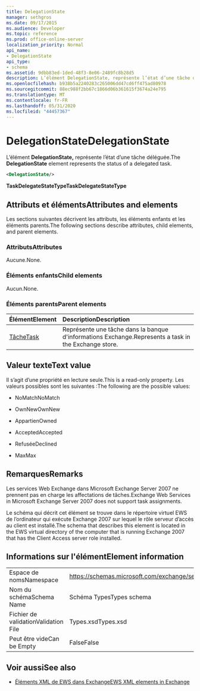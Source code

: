 ```yaml
---
title: DelegationState
manager: sethgros
ms.date: 09/17/2015
ms.audience: Developer
ms.topic: reference
ms.prod: office-online-server
localization_priority: Normal
api_name:
- DelegationState
api_type:
- schema
ms.assetid: 9dbb83ed-1ded-48f3-8e06-2489fc8b28d5
description: L’élément DelegationState, représente l’état d’une tâche déléguée.
ms.openlocfilehash: b938b5a2240283c265006dd47cd6ff475ad80978
ms.sourcegitcommit: 88ec988f2bb67c1866d06b361615f3674a24e795
ms.translationtype: MT
ms.contentlocale: fr-FR
ms.lasthandoff: 05/31/2020
ms.locfileid: "44457367"
---
```

# <a name="delegationstate"></a><span data-ttu-id="44766-103">DelegationState</span><span class="sxs-lookup"><span data-stu-id="44766-103">DelegationState</span></span>

<span data-ttu-id="44766-104">L’élément **DelegationState,** représente l’état d’une tâche déléguée.</span><span class="sxs-lookup"><span data-stu-id="44766-104">The **DelegationState** element represents the status of a delegated task.</span></span> 
  
```xml
<DelegationState/>
```

<span data-ttu-id="44766-105">**TaskDelegateStateType**</span><span class="sxs-lookup"><span data-stu-id="44766-105">**TaskDelegateStateType**</span></span>

## <a name="attributes-and-elements"></a><span data-ttu-id="44766-106">Attributs et éléments</span><span class="sxs-lookup"><span data-stu-id="44766-106">Attributes and elements</span></span>

<span data-ttu-id="44766-107">Les sections suivantes décrivent les attributs, les éléments enfants et les éléments parents.</span><span class="sxs-lookup"><span data-stu-id="44766-107">The following sections describe attributes, child elements, and parent elements.</span></span>
  
### <a name="attributes"></a><span data-ttu-id="44766-108">Attributs</span><span class="sxs-lookup"><span data-stu-id="44766-108">Attributes</span></span>

<span data-ttu-id="44766-109">Aucune.</span><span class="sxs-lookup"><span data-stu-id="44766-109">None.</span></span>
  
### <a name="child-elements"></a><span data-ttu-id="44766-110">Éléments enfants</span><span class="sxs-lookup"><span data-stu-id="44766-110">Child elements</span></span>

<span data-ttu-id="44766-111">Aucun.</span><span class="sxs-lookup"><span data-stu-id="44766-111">None.</span></span>
  
### <a name="parent-elements"></a><span data-ttu-id="44766-112">Éléments parents</span><span class="sxs-lookup"><span data-stu-id="44766-112">Parent elements</span></span>

|<span data-ttu-id="44766-113">**Élément**</span><span class="sxs-lookup"><span data-stu-id="44766-113">**Element**</span></span>|<span data-ttu-id="44766-114">**Description**</span><span class="sxs-lookup"><span data-stu-id="44766-114">**Description**</span></span>|
|:-----|:-----|
|[<span data-ttu-id="44766-115">Tâche</span><span class="sxs-lookup"><span data-stu-id="44766-115">Task</span></span>](task.md) <br/> |<span data-ttu-id="44766-116">Représente une tâche dans la banque d'informations Exchange.</span><span class="sxs-lookup"><span data-stu-id="44766-116">Represents a task in the Exchange store.</span></span>  <br/> |
   
## <a name="text-value"></a><span data-ttu-id="44766-117">Valeur texte</span><span class="sxs-lookup"><span data-stu-id="44766-117">Text value</span></span>

<span data-ttu-id="44766-118">Il s’agit d’une propriété en lecture seule.</span><span class="sxs-lookup"><span data-stu-id="44766-118">This is a read-only property.</span></span> <span data-ttu-id="44766-119">Les valeurs possibles sont les suivantes :</span><span class="sxs-lookup"><span data-stu-id="44766-119">The following are the possible values:</span></span>
  
- <span data-ttu-id="44766-120">NoMatch</span><span class="sxs-lookup"><span data-stu-id="44766-120">NoMatch</span></span>
    
- <span data-ttu-id="44766-121">OwnNew</span><span class="sxs-lookup"><span data-stu-id="44766-121">OwnNew</span></span>
    
- <span data-ttu-id="44766-122">Appartien</span><span class="sxs-lookup"><span data-stu-id="44766-122">Owned</span></span>
    
- <span data-ttu-id="44766-123">Accepted</span><span class="sxs-lookup"><span data-stu-id="44766-123">Accepted</span></span>
    
- <span data-ttu-id="44766-124">Refusée</span><span class="sxs-lookup"><span data-stu-id="44766-124">Declined</span></span>
    
- <span data-ttu-id="44766-125">Max</span><span class="sxs-lookup"><span data-stu-id="44766-125">Max</span></span>
    
## <a name="remarks"></a><span data-ttu-id="44766-126">Remarques</span><span class="sxs-lookup"><span data-stu-id="44766-126">Remarks</span></span>

<span data-ttu-id="44766-127">Les services Web Exchange dans Microsoft Exchange Server 2007 ne prennent pas en charge les affectations de tâches.</span><span class="sxs-lookup"><span data-stu-id="44766-127">Exchange Web Services in Microsoft Exchange Server 2007 does not support task assignments.</span></span>
  
<span data-ttu-id="44766-128">Le schéma qui décrit cet élément se trouve dans le répertoire virtuel EWS de l’ordinateur qui exécute Exchange 2007 sur lequel le rôle serveur d’accès au client est installé.</span><span class="sxs-lookup"><span data-stu-id="44766-128">The schema that describes this element is located in the EWS virtual directory of the computer that is running Exchange 2007 that has the Client Access server role installed.</span></span>
  
## <a name="element-information"></a><span data-ttu-id="44766-129">Informations sur l'élément</span><span class="sxs-lookup"><span data-stu-id="44766-129">Element information</span></span>

|||
|:-----|:-----|
|<span data-ttu-id="44766-130">Espace de noms</span><span class="sxs-lookup"><span data-stu-id="44766-130">Namespace</span></span>  <br/> |https://schemas.microsoft.com/exchange/services/2006/types  <br/> |
|<span data-ttu-id="44766-131">Nom du schéma</span><span class="sxs-lookup"><span data-stu-id="44766-131">Schema Name</span></span>  <br/> |<span data-ttu-id="44766-132">Schéma Types</span><span class="sxs-lookup"><span data-stu-id="44766-132">Types schema</span></span>  <br/> |
|<span data-ttu-id="44766-133">Fichier de validation</span><span class="sxs-lookup"><span data-stu-id="44766-133">Validation File</span></span>  <br/> |<span data-ttu-id="44766-134">Types.xsd</span><span class="sxs-lookup"><span data-stu-id="44766-134">Types.xsd</span></span>  <br/> |
|<span data-ttu-id="44766-135">Peut être vide</span><span class="sxs-lookup"><span data-stu-id="44766-135">Can be Empty</span></span>  <br/> |<span data-ttu-id="44766-136">False</span><span class="sxs-lookup"><span data-stu-id="44766-136">False</span></span>  <br/> |
   
## <a name="see-also"></a><span data-ttu-id="44766-137">Voir aussi</span><span class="sxs-lookup"><span data-stu-id="44766-137">See also</span></span>

- [<span data-ttu-id="44766-138">Éléments XML de EWS dans Exchange</span><span class="sxs-lookup"><span data-stu-id="44766-138">EWS XML elements in Exchange</span></span>](ews-xml-elements-in-exchange.md)

